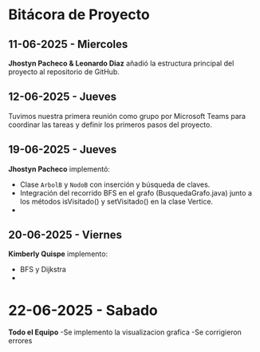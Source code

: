 # Bitácora de Proyecto

## 11-06-2025 - Miercoles
**Jhostyn Pacheco & Leonardo Diaz** añadió la estructura principal del proyecto al repositorio de GitHub.

## 12-06-2025 - Jueves
Tuvimos nuestra primera reunión como grupo por Microsoft Teams para coordinar las tareas y definir los primeros pasos del proyecto.

## 19-06-2025 - Jueves
**Jhostyn Pacheco** implementó:
- Clase `ArbolB` y `NodoB` con inserción y búsqueda de claves.
- Integración del recorrido BFS en el grafo (BusquedaGrafo.java) junto a los métodos isVisitado() y setVisitado() en la clase Vertice.
- 
## 20-06-2025 - Viernes
**Kimberly Quispe** implemento:
- BFS y Dijkstra
- 
# 22-06-2025 - Sabado
**Todo el Equipo**
-Se implemento la visualizacion grafica
-Se corrigieron errores
